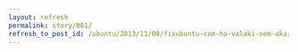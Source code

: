```yaml
---
layout: refresh
permalink: story/861/
refresh_to_post_id: /ubuntu/2013/11/08/fixubuntu-com-ha-valaki-nem-akarja-hogy-a-canonical-figyelje-minden-billentyzet-letsedet
---
```

